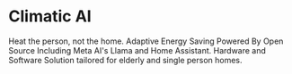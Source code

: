 # Climatic AI

Heat the person, not the home.  Adaptive Energy Saving Powered By Open Source Including Meta AI's Llama and Home Assistant.  Hardware and Software Solution tailored for elderly and single person homes.
